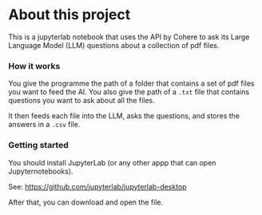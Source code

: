 # About this project
This is a jupyterlab notebook that uses the API by Cohere to ask its Large Language Model (LLM) questions about a collection of pdf files.

### How it works
You give the programme the path of a folder that contains a set of pdf files you want to feed the AI. 
You also give the path of a `.txt` file that contains questions you want to ask about all the files.

It then feeds each file into the LLM, asks the questions, and stores the answers in a `.csv` file.


### Getting started
You should install JupyterLab (or any other appp that can open Jupyternotebooks). 

See: https://github.com/jupyterlab/jupyterlab-desktop

After that, you can download and open the file.
